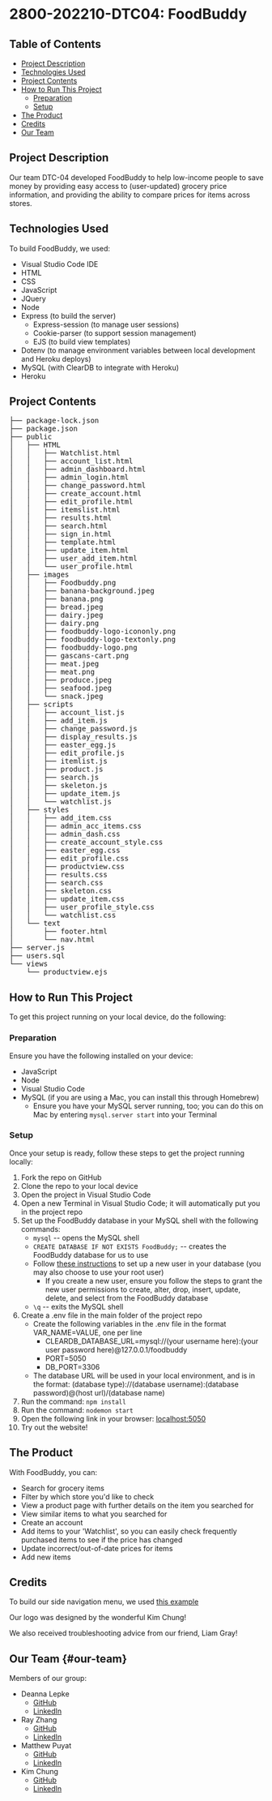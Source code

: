 # 2800-202210-DTC04: FoodBuddy

## Table of Contents

* [Project Description](#project-description)
* [Technologies Used](#technologies-used)
* [Project Contents](#project-contents)
* [How to Run This Project](#how-to-run)
    * [Preparation](#preparation)
    * [Setup](#setup)
* [The Product](#the-product)
* [Credits](#credits)
* [Our Team](#our-team)

## Project Description
Our team DTC-04 developed FoodBuddy to help low-income people to save money by providing easy access to (user-updated) grocery price information, and providing the ability to compare prices for items across stores.

## Technologies Used

To build FoodBuddy, we used:
* Visual Studio Code IDE
* HTML
* CSS
* JavaScript
* JQuery
* Node
* Express (to build the server)
    * Express-session (to manage user sessions)
    * Cookie-parser (to support session management)
    * EJS (to build view templates)
* Dotenv (to manage environment variables between local development and Heroku deploys)
* MySQL (with ClearDB to integrate with Heroku)
* Heroku

## Project Contents

<pre>
├── package-lock.json
├── package.json
├── public
│   ├── HTML
│   │   ├── Watchlist.html
│   │   ├── account_list.html
│   │   ├── admin_dashboard.html
│   │   ├── admin_login.html
│   │   ├── change_password.html
│   │   ├── create_account.html
│   │   ├── edit_profile.html
│   │   ├── itemslist.html
│   │   ├── results.html
│   │   ├── search.html
│   │   ├── sign_in.html
│   │   ├── template.html
│   │   ├── update_item.html
│   │   ├── user_add_item.html
│   │   └── user_profile.html
│   ├── images
│   │   ├── Foodbuddy.png
│   │   ├── banana-background.jpeg
│   │   ├── banana.png
│   │   ├── bread.jpeg
│   │   ├── dairy.jpeg
│   │   ├── dairy.png
│   │   ├── foodbuddy-logo-icononly.png
│   │   ├── foodbuddy-logo-textonly.png
│   │   ├── foodbuddy-logo.png
│   │   ├── gascans-cart.png
│   │   ├── meat.jpeg
│   │   ├── meat.png
│   │   ├── produce.jpeg
│   │   ├── seafood.jpeg
│   │   └── snack.jpeg
│   ├── scripts
│   │   ├── account_list.js
│   │   ├── add_item.js
│   │   ├── change_password.js
│   │   ├── display_results.js
│   │   ├── easter_egg.js
│   │   ├── edit_profile.js
│   │   ├── itemlist.js
│   │   ├── product.js
│   │   ├── search.js
│   │   ├── skeleton.js
│   │   ├── update_item.js
│   │   └── watchlist.js
│   ├── styles
│   │   ├── add_item.css
│   │   ├── admin_acc_items.css
│   │   ├── admin_dash.css
│   │   ├── create_account_style.css
│   │   ├── easter_egg.css
│   │   ├── edit_profile.css
│   │   ├── productview.css
│   │   ├── results.css
│   │   ├── search.css
│   │   ├── skeleton.css
│   │   ├── update_item.css
│   │   ├── user_profile_style.css
│   │   └── watchlist.css
│   └── text
│       ├── footer.html
│       └── nav.html
├── server.js
├── users.sql
└── views
    └── productview.ejs
</pre>


## How to Run This Project

To get this project running on your local device, do the following:

### Preparation

Ensure you have the following installed on your device:

* JavaScript
* Node
* Visual Studio Code
* MySQL (if you are using a Mac, you can install this through Homebrew)
    * Ensure you have your MySQL server running, too; you can do this on Mac by entering ```mysql.server start``` into your Terminal

### Setup

Once your setup is ready, follow these steps to get the project running locally:

1. Fork the repo on GitHub
2. Clone the repo to your local device
3. Open the project in Visual Studio Code
4. Open a new Terminal in Visual Studio Code; it will automatically put you in the project repo
5. Set up the FoodBuddy database in your MySQL shell with the following commands:
    * ```mysql``` -- opens the MySQL shell
    * ```CREATE DATABASE IF NOT EXISTS FoodBuddy;``` -- creates the FoodBuddy database for us to use
    * Follow [these instructions](https://www.digitalocean.com/community/tutorials/how-to-create-a-new-user-and-grant-permissions-in-mysql) to set up a new user in your database (you may also choose to use your root user)
        * If you create a new user, ensure you follow the steps to grant the new user permissions to create, alter, drop, insert, update, delete, and select from the FoodBuddy database
    * ```\q``` -- exits the MySQL shell
6. Create a .env file in the main folder of the project repo
    * Create the following variables in the .env file in the format VAR_NAME=VALUE, one per line
        * CLEARDB_DATABASE_URL=mysql://(your username here):(your user password here)@127.0.0.1/foodbuddy
        * PORT=5050
        * DB_PORT=3306
    * The database URL will be used in your local environment, and is in the format:
     (database type)://(database username):(database password)@(host url)/(database name)
7. Run the command: ```npm install```
8. Run the command: ```nodemon start```
9. Open the following link in your browser: [localhost:5050](localhost:5050)
10. Try out the website!

## The Product

With FoodBuddy, you can:
* Search for grocery items
* Filter by which store you'd like to check
* View a product page with further details on the item you searched for
* View similar items to what you searched for
* Create an account
* Add items to your 'Watchlist', so you can easily check frequently purchased items to see if the price has changed
* Update incorrect/out-of-date prices for items
* Add new items


## Credits

To build our side navigation menu, we used [this example](https://www.w3schools.com/howto/howto_js_sidenav.asp)

Our logo was designed by the wonderful Kim Chung!

We also received troubleshooting advice from our friend, Liam Gray!

## Our Team {#our-team}

Members of our group:
* Deanna Lepke 
    * [GitHub](https://github.com/dlepke)
    * [LinkedIn](https://www.linkedin.com/in/deanna-lepke-26317222b/)
* Ray Zhang
    * [GitHub](https://github.com/rzhangbcit)
    * [LinkedIn]()
* Matthew Puyat
    * [GitHub](https://github.com/matirix)
    * [LinkedIn]()
* Kim Chung
    * [GitHub](https://github.com/kimmm-c)
    * [LinkedIn]()